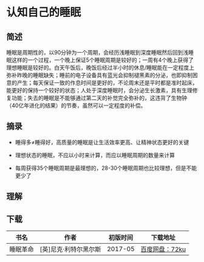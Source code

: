 # 认知自己的睡眠

## 简述

睡眠是周期性的，以90分钟为一个周期，会经历浅睡眠到深度睡眠然后回到浅睡眠这样的一个过程，一个晚上保证5个睡眠周期是较好的；一周有4个晚上获得了理想睡眠是较好的。白天午饭后，晚饭后经过半小时的休息/睡眠能在一定程度上弥补昨晚的睡眠缺失；睡前的电子设备具有蓝光会抑制褪黑素的分泌，也即抑制困意的产生；每天保证一致的作息时间是更好的，不论周末还是平时都是准时起床，能更好的保持一个较好的状态；人处于深度睡眠时，会分泌生长激素，具有生理修复功能；失去的睡眠是不能够通过第二天的补觉完全弥补的，这违背了生物钟（40亿年进化的结果）的节奏，虽然可以一定程度的补偿。

## 摘录

* 睡得多≠睡得好，高质量的睡眠是让生活效率更高、让精神状态更好的关键

* 理想状态的睡眠，不应以小时来计算，而应以睡眠周期的数量来计算

* 每周获得35个睡眠周期是最理想的，28-30个睡眠周期也比较理想，但是不能更少了

## 理解

## 下载

|书名|作者|初版时间|下载地址|
|:--:|:--:|:--:|:--:|
|睡眠革命|[英]尼克·利特尔黑尔斯|2017-05|[百度网盘：72ku](https://pan.baidu.com/s/1P2x0LTSsWOhjlnKIqzYZCg)|
